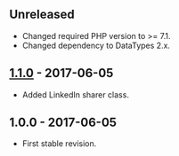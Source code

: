 ## Unreleased
- Changed required PHP version to >= 7.1.
- Changed dependency to DataTypes 2.x.

## [1.1.0] - 2017-06-05
- Added LinkedIn sharer class.

## 1.0.0 - 2017-06-05
- First stable revision.

[1.1.0]: https://github.com/themichaelhall/link-sharer/compare/v1.0.0...v1.1.0